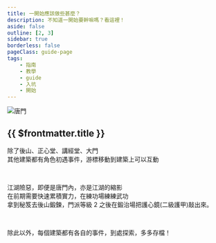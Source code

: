 ```yaml
---
title: 一開始應該做些甚麼？
description: 不知道一開始要幹嘛嗎？看這裡！
aside: false
outline: [2, 3]
sidebar: true
borderless: false
pageClass: guide-page
tags:
    - 指南
    - 教學
    - guide
    - 入坑
    - 開始
---
```


<img class='guide-img' src='/images/guide/2-how-to-start.jpg' alt='唐門'>

## {{ $frontmatter.title }}

除了後山、正心堂、講經堂、大門  
其他建築都有角色初遇事件，游標移動到建築上可以互動

<br>

江湖險惡，即便是唐門內，亦是江湖的縮影  
在前期需要快速累積實力，在練功場練練武功  
拿到秘笈去後山鍛鍊，門派等級 2 之後在鍛治場把護心鏡(二級護甲)敲出來。

<br>

除此以外，每個建築都有各自的事件，到處探索，多多存檔！
